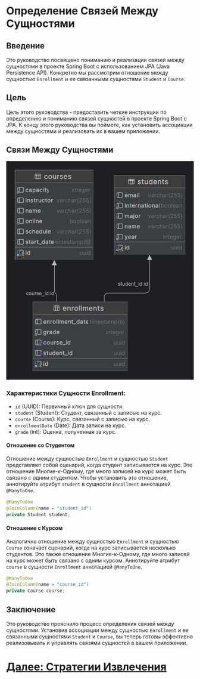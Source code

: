 # Определение Связей Между Сущностями

## Введение

Это руководство посвящено пониманию и реализации связей между сущностями в проекте Spring Boot с использованием JPA (Java Persistence API). Конкретно мы рассмотрим отношение между сущностью `Enrollment` и ее связанными сущностями `Student` и `Course`.

## Цель

Цель этого руководства - предоставить четкие инструкции по определению и пониманию связей сущностей в проекте Spring Boot с JPA. К концу этого руководства вы поймете, как установить ассоциации между сущностями и реализовать их в вашем приложении.

## Связи Между Сущностями

![img.png](../../../../srcs/jpa/er-diagram.png)
### Характеристики Сущности Enrollment:

- `id` (UUID): Первичный ключ для сущности.
- `student` (Student): Студент, связанный с записью на курс.
- `course` (Course): Курс, связанный с записью на курс.
- `enrollmentDate` (Date): Дата записи на курс.
- `grade` (int): Оценка, полученная за курс.

#### Отношение со Студентом

Отношение между сущностью `Enrollment` и сущностью `Student` представляет собой сценарий, когда студент записывается на курс. Это отношение Многие-к-Одному, где много записей на курс может быть связано с одним студентом. Чтобы установить это отношение, аннотируйте атрибут `student` в сущности `Enrollment` аннотацией `@ManyToOne`.

```java
@ManyToOne
@JoinColumn(name = "student_id")
private Student student;
```

#### Отношение с Курсом

Аналогично отношение между сущностью `Enrollment` и сущностью `Course` означает сценарий, когда на курс записывается несколько студентов. Это также отношение Многие-к-Одному, где много записей на курс может быть связано с одним курсом. Аннотируйте атрибут `course` в сущности `Enrollment` аннотацией `@ManyToOne`.

```java
@ManyToOne
@JoinColumn(name = "course_id")
private Course course;
```

## Заключение

Это руководство прояснило процесс определения связей между сущностями. Установив ассоциации между сущностью `Enrollment` и ее связанными сущностями `Student` и `Course`, вы теперь готовы эффективно реализовывать и управлять связями сущностей в вашем приложении.

# [Далее: Стратегии Извлечения](fetching.md)
